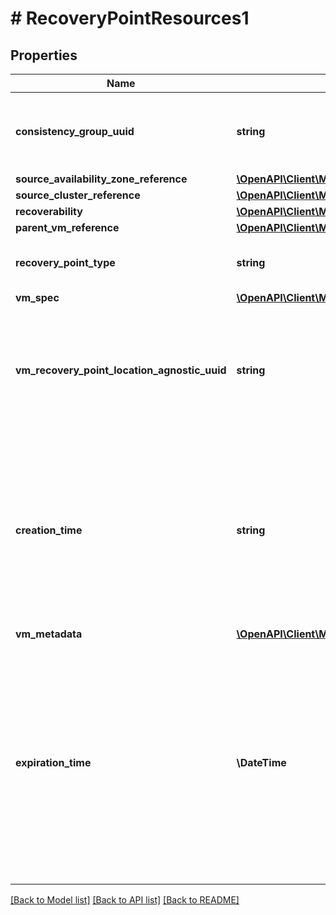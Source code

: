 # # RecoveryPointResources1

## Properties

Name | Type | Description | Notes
------------ | ------------- | ------------- | -------------
**consistency_group_uuid** | **string** | This field is same for all the entities (irrespective of kind) that were snapshotted together. | [optional]
**source_availability_zone_reference** | [**\OpenAPI\Client\Model\AvailabilityZoneReference**](AvailabilityZoneReference.md) |  | [optional]
**source_cluster_reference** | [**\OpenAPI\Client\Model\ClusterReference**](ClusterReference.md) |  | [optional]
**recoverability** | [**\OpenAPI\Client\Model\RecoveryPointResources1Recoverability**](RecoveryPointResources1Recoverability.md) |  | [optional]
**parent_vm_reference** | [**\OpenAPI\Client\Model\VmReference**](VmReference.md) |  | [optional]
**recovery_point_type** | **string** | Crash consistent or Application Consistent recovery point | [optional]
**vm_spec** | [**\OpenAPI\Client\Model\Vm**](Vm.md) |  | [optional]
**vm_recovery_point_location_agnostic_uuid** | **string** | Location agnostic UUID of the recovery point. If a recovery point is replicated to a different clusters, then all the instances of same recovery point will share this UUID. | [optional]
**creation_time** | **string** | The time when the the recovery point is created. This is in internet date/time format (RFC 3339). For example, 1985-04-12T23:20:50.52Z, this represents 20 minutes and 50.52 seconds after the 23rd hour of April 12th, 1985 in UTC. | [optional]
**vm_metadata** | [**\OpenAPI\Client\Model\VmMetadata**](VmMetadata.md) |  | [optional]
**expiration_time** | **\DateTime** | The time when this recovery point expires and will be garbage collected. This is in internet date/time format (RFC 3339). For example, 1985-04-12T23:20:50.52Z, this represents 20 minutes and 50.52 seconds after the 23rd hour of April 12th, 1985 in UTC. If not set, then the recovery point never expires. | [optional]

[[Back to Model list]](../../README.md#models) [[Back to API list]](../../README.md#endpoints) [[Back to README]](../../README.md)
